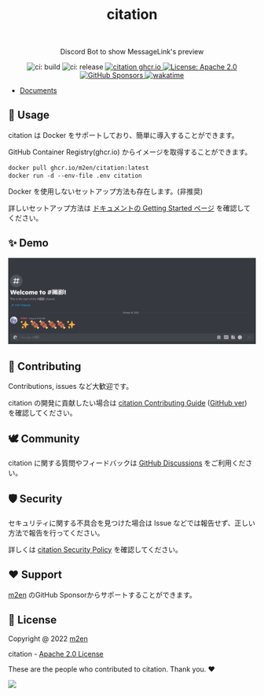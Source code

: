 <h1 align="center"> citation </h1> <br>

<p align="center"> Discord Bot to show MessageLink's preview </p>

<p align="center">
  <img alt="ci: build" src="https://github.com/m2en/citation/actions/workflows/build.yml/badge.svg" />
  <img alt="ci: release" src="https://github.com/m2en/citation/actions/workflows/release.yml/badge.svg" />
  <a href="https://github.com/m2en/citation/pkgs/container/citation">
    <img alt="citation ghcr.io" src="https://img.shields.io/badge/ghcr.io-citation-blue.svg" target="_blank" />
  </a>
  <a href="https://github.com/m2en/citation/blob/main/LICENSE">
    <img alt="License: Apache 2.0" src="https://img.shields.io/badge/license-Apache_2.0-green.svg" target="_blank" />
  </a>
  <a href="https://github.com/sponsors/m2en">
    <img alt="GitHub Sponsors" src="https://img.shields.io/badge/GitHub_Sponsor-m2en-pink.svg" target="_blank" />
  </a>
  <a href="https://wakatime.com/badge/github/m2en/citation">
    <img alt="wakatime" src="https://wakatime.com/badge/github/m2en/citation.svg" target="_blank" />
  </a>
</p>

- [Documents](https://citation.m2en.dev/)

## 🚀 Usage

citation は Docker をサポートしており、簡単に導入することができます。

GitHub Container Registry(ghcr.io) からイメージを取得することができます。

```shell
docker pull ghcr.io/m2en/citation:latest
docker run -d --env-file .env citation
```

Docker を使用しないセットアップ方法も存在します。(非推奨)

詳しいセットアップ方法は [ドキュメントの Getting Started ページ](https://citation.m2en.dev/resources/getting-started/) を確認してください。

## ✨ Demo

![引用する様子](./docs/docs/version2/image/gif/quote.gif)

## 🙌 Contributing

Contributions, issues など大歓迎です。

citation の開発に貢献したい場合は [citation Contributing Guide](https://citation.m2en.dev/resources/contributing/) ([GitHub ver](https://github.com/m2en/citation/blob/main/.github/CONTRIBUTING.md)) を確認してください。

## 🕊️ Community

citation に関する質問やフィードバックは [GitHub Discussions](https://github.com/m2en/citation/discussions) をご利用ください。

## 🛡️ Security

セキュリティに関する不具合を見つけた場合は Issue などでは報告せず、正しい方法で報告を行ってください。

詳しくは [citation Security Policy](https://citation.m2en.dev/resources/security-policy/) を確認してください。

## ❤️ Support

[m2en](https://github.com/sponsors/m2en) のGitHub Sponsorからサポートすることができます。

## 📝 License

Copyright @ 2022 [m2en](https://github.com/m2en)

citation - [Apache 2.0 License](https://github.com/m2en/citation/blob/main/LICENSE)



These are the people who contributed to citation. Thank you.  ❤️ 

<a href="https://github.com/m2en/citation/graphs/contributors">
  <img src="https://contrib.rocks/image?repo=m2en/citation" />
</a>
